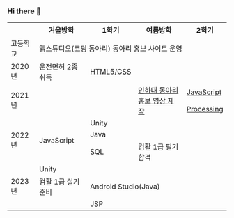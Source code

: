 ### Hi there 👋

<table>
  <tr>
    <th></th>
    <th>겨울방학</th>
    <th>1학기</th>
    <th>여름방학</th></th>
    <th>2학기</th>
  </tr>
  <tr>
    <td>고등학교</td>
    <td colspan="4">앱스튜디오(코딩 동아리) 동아리 홍보 사이트 운영</td>
  </tr>
  <tr>
    <td>2020년</td>
    <td>운전면허 2종 취득</td>
    <td><a href = "https://github.com/jsnail1209/front_end" target="_blank">HTML5/CSS</a></td>
    <td colspan="2"></td>
  </tr>
  <tr>
    <td rowspan="2">2021년</td>
    <td rowspan="2"></td>
    <td rowspan="2"></td>
    <td rowspan="2"><a href = "https://www.youtube.com/watch?v=Oi94XjuaO_E" target="_blank">인하대 동아리 홍보 영상 제작</a></td>
    <td><a href = "https://github.com/jsnail1209/bestoutput" target="_blank">JavaScript</a</td>
  </tr>
  <tr>
    <td><a href = "https://github.com/jsnail1209/processing" target="_blank">Processing</a></td>
  </tr>
  
  <tr>
    <td rowspan="3">2022년</td>
    <td rowspan="3">JavaScript</td>
    <td colspan="3">Unity</td>
  </tr>
  <tr>
    <td colspan="3">Java</td>
  </tr>
  <tr>
    <td>SQL</td>
    <td>컴활 1급 필기 합격</td>
    <td></td>
  </tr>

  <tr>
    <td rowspan="3">2023년</td>
    <td colspan="4">Unity</td>
  </tr>
  <tr>
    <td>컴활 1급 실기 준비</td>
    <td colspan="3">Android Studio(Java)</td>
  </tr>
  <tr>
    <td></td>
    <td>JSP</td>
    <td></td>
    <td></td>
  </tr>
</table>



